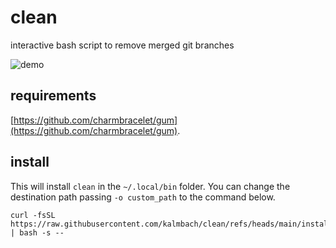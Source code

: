 # clean
interactive bash script to remove merged git branches

![demo](https://github.com/user-attachments/assets/07ef550b-f0f6-4c81-8baf-a6db16f42a96)

## requirements
[https://github.com/charmbracelet/gum](https://github.com/charmbracelet/gum).

## install
This will install `clean` in the `~/.local/bin` folder.
You can change the destination path passing `-o custom_path` to the command below.
```
curl -fsSL https://raw.githubusercontent.com/kalmbach/clean/refs/heads/main/install.sh | bash -s --
```
